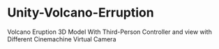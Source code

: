 # Unity-Volcano-Erruption
Volcano Eruption 3D Model With Third-Person Controller and view with Different Cinemachine Virtual Camera
